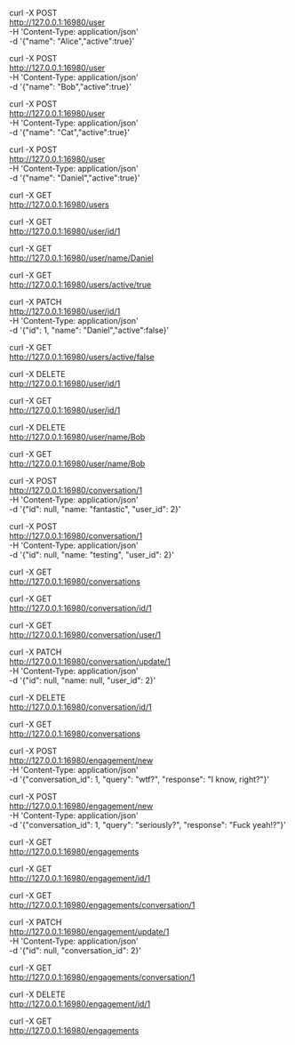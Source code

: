 <!-- ### USERS ### -->
<!-- Add 2 Users -->
curl -X POST \
    http://127.0.0.1:16980/user \
    -H 'Content-Type: application/json' \
    -d '{"name": "Alice","active":true}'

curl -X POST \
    http://127.0.0.1:16980/user \
    -H 'Content-Type: application/json' \
    -d '{"name": "Bob","active":true}'

curl -X POST \
    http://127.0.0.1:16980/user \
    -H 'Content-Type: application/json' \
    -d '{"name": "Cat","active":true}'

curl -X POST \
    http://127.0.0.1:16980/user \
    -H 'Content-Type: application/json' \
    -d '{"name": "Daniel","active":true}'

<!-- Return Users -->
curl -X GET \
    http://127.0.0.1:16980/users

<!-- Return User by ID -->
curl -X GET \
    http://127.0.0.1:16980/user/id/1

<!-- Return User by name -->
curl -X GET \
    http://127.0.0.1:16980/user/name/Daniel

<!-- Return Users by activity -->
curl -X GET \
    http://127.0.0.1:16980/users/active/true

<!-- Update User -->
curl -X PATCH \
    http://127.0.0.1:16980/user/id/1 \
    -H 'Content-Type: application/json' \
    -d '{"id": 1, "name": "Daniel","active":false}'

<!-- Return User by activity (Confirm Change) -->
curl -X GET \
    http://127.0.0.1:16980/users/active/false

<!-- Delete User by ID -->
curl -X DELETE \
    http://127.0.0.1:16980/user/id/1

<!-- Return User by ID (Confirm Delete) -->
curl -X GET \
    http://127.0.0.1:16980/user/id/1

<!-- Delete User by name -->
curl -X DELETE \
    http://127.0.0.1:16980/user/name/Bob

<!-- Return User by name (Confirm Delete) -->
curl -X GET \
    http://127.0.0.1:16980/user/name/Bob

<!--  -->
<!-- ### CONVERSATIONS ### -->
<!--  -->

<!-- Add User -->

<!-- Add 2 Conversations -->
curl -X POST \
    http://127.0.0.1:16980/conversation/1 \
    -H 'Content-Type: application/json' \
    -d '{"id": null, "name: "fantastic", "user_id": 2}'

curl -X POST \
    http://127.0.0.1:16980/conversation/1 \
    -H 'Content-Type: application/json' \
    -d '{"id": null, "name: "testing", "user_id": 2}'

<!-- Return Conversations -->
curl -X GET \
    http://127.0.0.1:16980/conversations

<!-- Return Conversation by ID -->
curl -X GET \
    http://127.0.0.1:16980/conversation/id/1

<!-- Return Conversation by user_id_ -->
curl -X GET \
    http://127.0.0.1:16980/conversation/user/1

<!-- Update User -->
curl -X PATCH \
    http://127.0.0.1:16980/conversation/update/1 \
    -H 'Content-Type: application/json' \
    -d '{"id": null, "name: null, "user_id": 2}'

<!-- Delete Conversation by ID -->
curl -X DELETE \
    http://127.0.0.1:16980/conversation/id/1

<!-- Return Conversations -->
curl -X GET \
    http://127.0.0.1:16980/conversations

<!--  -->
<!-- ### ENGAGEMENTS ### -->
<!--  -->

<!-- Add User -->

<!-- Add engagement -->
curl -X POST \
    http://127.0.0.1:16980/engagement/new \
    -H 'Content-Type: application/json' \
    -d '{"conversation_id": 1, "query": "wtf?", "response": "I know, right?"}'

curl -X POST \
    http://127.0.0.1:16980/engagement/new \
    -H 'Content-Type: application/json' \
    -d '{"conversation_id": 1, "query": "seriously?", "response": "Fuck yeah!?"}'

<!-- Return engagements -->
curl -X GET \
    http://127.0.0.1:16980/engagements

<!-- Return engagement by ID -->
curl -X GET \
    http://127.0.0.1:16980/engagement/id/1

<!-- Return engagement by conversation_id -->
curl -X GET \
    http://127.0.0.1:16980/engagements/conversation/1

<!-- Update engagement -->
curl -X PATCH \
    http://127.0.0.1:16980/engagement/update/1 \
    -H 'Content-Type: application/json' \
    -d '{"id": null, "conversation_id": 2}'

<!-- Return engagement by conversation_id 2 (Check Result) -->
<!-- !TODO! -- Make not overwrite existing! -->
curl -X GET \
    http://127.0.0.1:16980/engagements/conversation/1

<!-- Delete engagement by ID -->
curl -X DELETE \
    http://127.0.0.1:16980/engagement/id/1

<!-- Return engagements -->
curl -X GET \
    http://127.0.0.1:16980/engagements